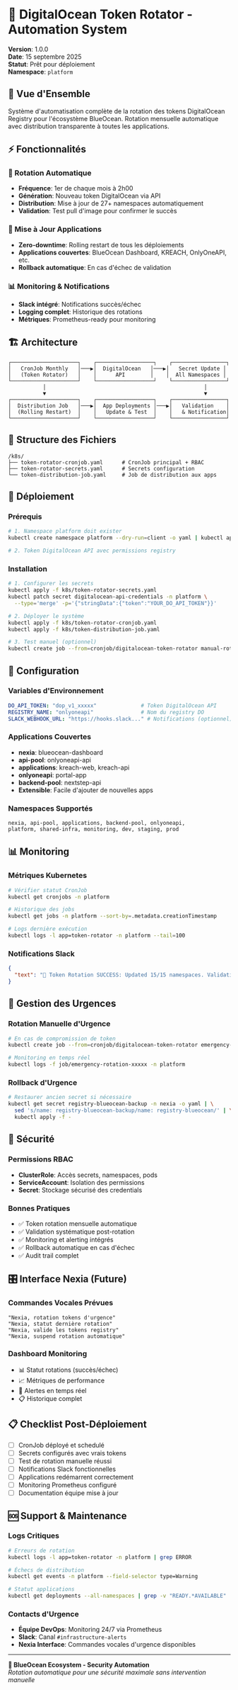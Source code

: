 # 🔐 DigitalOcean Token Rotator - Automation System

**Version**: 1.0.0  
**Date**: 15 septembre 2025  
**Statut**: Prêt pour déploiement  
**Namespace**: `platform`

## 🎯 Vue d'Ensemble

Système d'automatisation complète de la rotation des tokens DigitalOcean Registry pour l'écosystème BlueOcean. Rotation mensuelle automatique avec distribution transparente à toutes les applications.

## ⚡ Fonctionnalités

### 🤖 Rotation Automatique
- **Fréquence**: 1er de chaque mois à 2h00
- **Génération**: Nouveau token DigitalOcean via API
- **Distribution**: Mise à jour de 27+ namespaces automatiquement
- **Validation**: Test pull d'image pour confirmer le succès

### 🔄 Mise à Jour Applications
- **Zero-downtime**: Rolling restart de tous les déploiements
- **Applications couvertes**: BlueOcean Dashboard, KREACH, OnlyOneAPI, etc.
- **Rollback automatique**: En cas d'échec de validation

### 📊 Monitoring & Notifications
- **Slack intégré**: Notifications succès/échec
- **Logging complet**: Historique des rotations
- **Métriques**: Prometheus-ready pour monitoring

## 🏗️ Architecture

```
┌─────────────────────┐    ┌──────────────────┐    ┌─────────────────┐
│   CronJob Monthly   │───▶│  DigitalOcean   │───▶│   Secret Update │
│   (Token Rotator)   │    │      API        │    │  All Namespaces │
└─────────────────────┘    └──────────────────┘    └─────────────────┘
           │                                                  │
           ▼                                                  ▼
┌─────────────────────┐    ┌──────────────────┐    ┌─────────────────┐
│  Distribution Job   │───▶│  App Deployments │───▶│   Validation    │
│  (Rolling Restart)  │    │   Update & Test  │    │   & Notification│
└─────────────────────┘    └──────────────────┘    └─────────────────┘
```

## 📂 Structure des Fichiers

```
/k8s/
├── token-rotator-cronjob.yaml      # CronJob principal + RBAC
├── token-rotator-secrets.yaml      # Secrets configuration  
└── token-distribution-job.yaml     # Job de distribution aux apps
```

## 🚀 Déploiement

### Prérequis
```bash
# 1. Namespace platform doit exister
kubectl create namespace platform --dry-run=client -o yaml | kubectl apply -f -

# 2. Token DigitalOcean API avec permissions registry
```

### Installation
```bash
# 1. Configurer les secrets
kubectl apply -f k8s/token-rotator-secrets.yaml
kubectl patch secret digitalocean-api-credentials -n platform \
  --type='merge' -p='{"stringData":{"token":"YOUR_DO_API_TOKEN"}}'

# 2. Déployer le système
kubectl apply -f k8s/token-rotator-cronjob.yaml
kubectl apply -f k8s/token-distribution-job.yaml

# 3. Test manuel (optionnel)
kubectl create job --from=cronjob/digitalocean-token-rotator manual-rotation -n platform
```

## 🔧 Configuration

### Variables d'Environnement
```yaml
DO_API_TOKEN: "dop_v1_xxxxx"              # Token DigitalOcean API
REGISTRY_NAME: "onlyoneapi"               # Nom du registry DO
SLACK_WEBHOOK_URL: "https://hooks.slack..." # Notifications (optionnel)
```

### Applications Couvertes
- **nexia**: blueocean-dashboard
- **api-pool**: onlyoneapi-api
- **applications**: kreach-web, kreach-api
- **onlyoneapi**: portal-app
- **backend-pool**: nextstep-api
- **Extensible**: Facile d'ajouter de nouvelles apps

### Namespaces Supportés
```
nexia, api-pool, applications, backend-pool, onlyoneapi, 
platform, shared-infra, monitoring, dev, staging, prod
```

## 📊 Monitoring

### Métriques Kubernetes
```bash
# Vérifier statut CronJob
kubectl get cronjobs -n platform

# Historique des jobs
kubectl get jobs -n platform --sort-by=.metadata.creationTimestamp

# Logs dernière exécution
kubectl logs -l app=token-rotator -n platform --tail=100
```

### Notifications Slack
```json
{
  "text": "🔐 Token Rotation SUCCESS: Updated 15/15 namespaces. Validation passed."
}
```

## 🚨 Gestion des Urgences

### Rotation Manuelle d'Urgence
```bash
# En cas de compromission de token
kubectl create job --from=cronjob/digitalocean-token-rotator emergency-rotation-$(date +%s) -n platform

# Monitoring en temps réel
kubectl logs -f job/emergency-rotation-xxxxx -n platform
```

### Rollback d'Urgence
```bash
# Restaurer ancien secret si nécessaire
kubectl get secret registry-blueocean-backup -n nexia -o yaml | \
  sed 's/name: registry-blueocean-backup/name: registry-blueocean/' | \
  kubectl apply -f -
```

## 🔐 Sécurité

### Permissions RBAC
- **ClusterRole**: Accès secrets, namespaces, pods
- **ServiceAccount**: Isolation des permissions
- **Secret**: Stockage sécurisé des credentials

### Bonnes Pratiques
- ✅ Token rotation mensuelle automatique
- ✅ Validation systématique post-rotation
- ✅ Monitoring et alerting intégrés
- ✅ Rollback automatique en cas d'échec
- ✅ Audit trail complet

## 🎛️ Interface Nexia (Future)

### Commandes Vocales Prévues
```
"Nexia, rotation tokens d'urgence"
"Nexia, statut dernière rotation"  
"Nexia, valide les tokens registry"
"Nexia, suspend rotation automatique"
```

### Dashboard Monitoring
- 📊 Statut rotations (succès/échec)
- 📈 Métriques de performance
- 🔔 Alertes en temps réel
- 📋 Historique complet

## 📋 Checklist Post-Déploiement

- [ ] CronJob déployé et schedulé
- [ ] Secrets configurés avec vrais tokens
- [ ] Test de rotation manuelle réussi
- [ ] Notifications Slack fonctionnelles
- [ ] Applications redémarrent correctement
- [ ] Monitoring Prometheus configuré
- [ ] Documentation équipe mise à jour

## 🆘 Support & Maintenance

### Logs Critiques
```bash
# Erreurs de rotation
kubectl logs -l app=token-rotator -n platform | grep ERROR

# Échecs de distribution  
kubectl get events -n platform --field-selector type=Warning

# Statut applications
kubectl get deployments --all-namespaces | grep -v "READY.*AVAILABLE"
```

### Contacts d'Urgence
- **Équipe DevOps**: Monitoring 24/7 via Prometheus
- **Slack**: Canal `#infrastructure-alerts`
- **Nexia Interface**: Commandes vocales d'urgence disponibles

---

**🌊 BlueOcean Ecosystem - Security Automation**  
*Rotation automatique pour une sécurité maximale sans intervention manuelle*